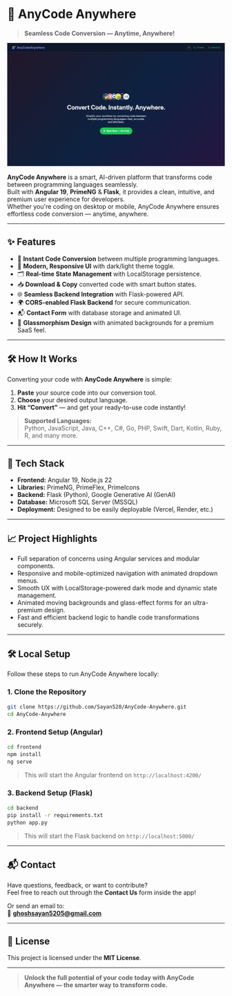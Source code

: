 
# 🧩 AnyCode Anywhere
> **Seamless Code Conversion — Anytime, Anywhere!**

![AnyCodeAnywhere Screenshot](AnyCode-Anywhere.jpg)


**AnyCode Anywhere** is a smart, AI-driven platform that transforms code between programming languages seamlessly.  
Built with **Angular 19**, **PrimeNG** & **Flask**, it provides a clean, intuitive, and premium user experience for developers.  
Whether you're coding on desktop or mobile, AnyCode Anywhere ensures effortless code conversion — anytime, anywhere.

---

## ✨ Features

- 🚀 **Instant Code Conversion** between multiple programming languages.
- 🎨 **Modern, Responsive UI** with dark/light theme toggle.
- 🗂️ **Real-time State Management** with LocalStorage persistence.
- 📥 **Download & Copy** converted code with smart button states.
- 🌐 **Seamless Backend Integration** with Flask-powered API.
- 🌍 **CORS-enabled Flask Backend** for secure communication.
- 📬 **Contact Form** with database storage and animated UI.
- 🎨 **Glassmorphism Design** with animated backgrounds for a premium SaaS feel.

---

## 🛠️ How It Works

Converting your code with **AnyCode Anywhere** is simple:

1. **Paste** your source code into our conversion tool.
2. **Choose** your desired output language.
3. **Hit “Convert”** — and get your ready-to-use code instantly!

> **Supported Languages:**  
Python, JavaScript, Java, C++, C#, Go, PHP, Swift, Dart, Kotlin, Ruby, R, and many more.

---

## 📌 Tech Stack

- **Frontend:** Angular 19, Node.js 22
- **Libraries:** PrimeNG, PrimeFlex, PrimeIcons
- **Backend:** Flask (Python), Google Generative AI (GenAI)
- **Database:** Microsoft SQL Server (MSSQL)
- **Deployment:** Designed to be easily deployable (Vercel, Render, etc.)

---

## 📈 Project Highlights

- Full separation of concerns using Angular services and modular components.
- Responsive and mobile-optimized navigation with animated dropdown menus.
- Smooth UX with LocalStorage-powered dark mode and dynamic state management.
- Animated moving backgrounds and glass-effect forms for an ultra-premium design.
- Fast and efficient backend logic to handle code transformations securely.

---

## 🛠️ Local Setup

Follow these steps to run AnyCode Anywhere locally:

### 1. Clone the Repository

```bash
git clone https://github.com/Sayan520/AnyCode-Anywhere.git
cd AnyCode-Anywhere
```

### 2. Frontend Setup (Angular)

```bash
cd frontend
npm install
ng serve
```

> This will start the Angular frontend on `http://localhost:4200/`

### 3. Backend Setup (Flask)

```bash
cd backend
pip install -r requirements.txt
python app.py
```

> This will start the Flask backend on `http://localhost:5000/`

---

## 📬 Contact

Have questions, feedback, or want to contribute?  
Feel free to reach out through the **Contact Us** form inside the app!

Or send an email to:  
📧 **ghoshsayan5205@gmail.com**

---

## 📄 License

This project is licensed under the **MIT License**.

---

> **Unlock the full potential of your code today with AnyCode Anywhere — the smarter way to transform code.**

